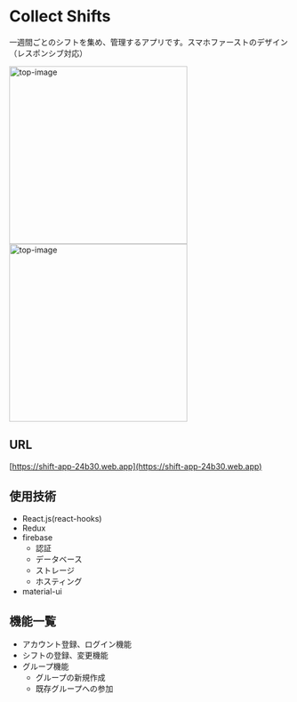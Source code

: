 # Collect Shifts
一週間ごとのシフトを集め、管理するアプリです。スマホファーストのデザイン（レスポンシブ対応）

<img src="https://user-images.githubusercontent.com/68856311/102765211-a4f0ef80-43bf-11eb-8b50-c5b1a203c0e5.jpg" alt="top-image" width="320px">  <img src="https://user-images.githubusercontent.com/68856311/102765226-aae6d080-43bf-11eb-9758-652c06f211e2.jpg" alt="top-image" width="320px">

## URL
[https://shift-app-24b30.web.app](https://shift-app-24b30.web.app)

## 使用技術
- React.js(react-hooks)
- Redux
- firebase
  - 認証
  - データベース
  - ストレージ
  - ホスティング
- material-ui

## 機能一覧
- アカウント登録、ログイン機能
- シフトの登録、変更機能
- グループ機能
  - グループの新規作成
  - 既存グループへの参加
